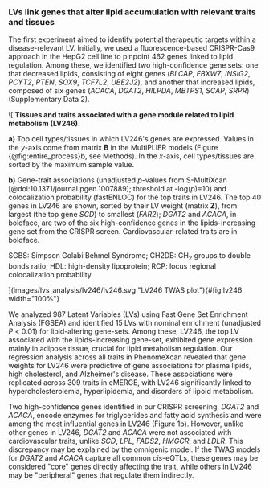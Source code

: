 ### LVs link genes that alter lipid accumulation with relevant traits and tissues

The first experiment aimed to identify potential therapeutic targets within a disease-relevant LV.
Initially, we used a fluorescence-based CRISPR-Cas9 approach in the HepG2 cell line to pinpoint 462 genes linked to lipid regulation.
Among these, we identified two high-confidence gene sets: one that decreased lipids, consisting of eight genes (*BLCAP*, *FBXW7*, *INSIG2*, *PCYT2*, *PTEN*, *SOX9*, *TCF7L2*, *UBE2J2*), and another that increased lipids, composed of six genes (*ACACA*, *DGAT2*, *HILPDA*, *MBTPS1*, *SCAP*, *SRPR*) (Supplementary Data 2).


![
**Tissues and traits associated with a gene module related to lipid metabolism (LV246).**
<!--  -->
**a)** Top cell types/tissues in which LV246's genes are expressed.
Values in the $y$-axis come from matrix $\mathbf{B}$ in the MultiPLIER models (Figure {@fig:entire_process}b, see Methods).
In the $x$-axis, cell types/tissues are sorted by the maximum sample value.
<!--  -->
**b)** Gene-trait associations (unadjusted $p$-values from S-MultiXcan [@doi:10.1371/journal.pgen.1007889]; threshold at -log($p$)=10) and colocalization probability (fastENLOC) for the top traits in LV246.
The top 40 genes in LV246 are shown, sorted by their LV weight (matrix $\mathbf{Z}$), from largest (the top gene *SCD*) to smallest (*FAR2*);
*DGAT2* and *ACACA*, in boldface, are two of the six high-confidence genes in the lipids-increasing gene set from the CRISPR screen.
Cardiovascular-related traits are in boldface.
<!--  -->
SGBS: Simpson Golabi Behmel Syndrome;
CH2DB: CH<sub>2</sub> groups to double bonds ratio;
HDL: high-density lipoprotein;
RCP: locus regional colocalization probability.
<!--  -->
](images/lvs_analysis/lv246/lv246.svg "LV246 TWAS plot"){#fig:lv246 width="100%"}


We analyzed 987 Latent Variables (LVs) using Fast Gene Set Enrichment Analysis (FGSEA) and identified 15 LVs with nominal enrichment (unadjusted *P* < 0.01) for lipid-altering gene-sets.
Among these, LV246, the top LV associated with the lipids-increasing gene-set, exhibited gene expression mainly in adipose tissue, crucial for lipid metabolism regulation.
Our regression analysis across all traits in PhenomeXcan revealed that gene weights for LV246 were predictive of gene associations for plasma lipids, high cholesterol, and Alzheimer's disease.
These associations were replicated across 309 traits in eMERGE, with LV246 significantly linked to hypercholesterolemia, hyperlipidemia, and disorders of lipoid metabolism.


Two high-confidence genes identified in our CRISPR screening, *DGAT2* and *ACACA*, encode enzymes for triglycerides and fatty acid synthesis and were among the most influential genes in LV246 (Figure 1b).
However, unlike other genes in LV246, *DGAT2* and *ACACA* were not associated with cardiovascular traits, unlike *SCD*, *LPL*, *FADS2*, *HMGCR*, and *LDLR*.
This discrepancy may be explained by the omnigenic model.
If the TWAS models for *DGAT2* and *ACACA* capture all common *cis*-eQTLs, these genes may be considered "core" genes directly affecting the trait, while others in LV246 may be "peripheral" genes that regulate them indirectly.


